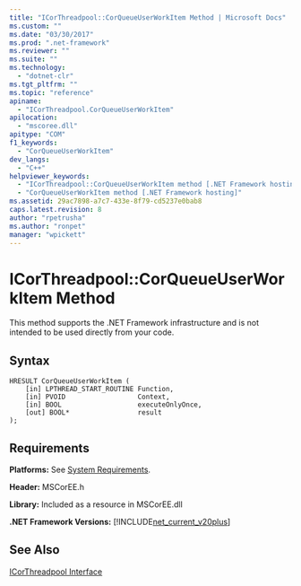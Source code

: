 ```yaml
---
title: "ICorThreadpool::CorQueueUserWorkItem Method | Microsoft Docs"
ms.custom: ""
ms.date: "03/30/2017"
ms.prod: ".net-framework"
ms.reviewer: ""
ms.suite: ""
ms.technology: 
  - "dotnet-clr"
ms.tgt_pltfrm: ""
ms.topic: "reference"
apiname: 
  - "ICorThreadpool.CorQueueUserWorkItem"
apilocation: 
  - "mscoree.dll"
apitype: "COM"
f1_keywords: 
  - "CorQueueUserWorkItem"
dev_langs: 
  - "C++"
helpviewer_keywords: 
  - "ICorThreadpool::CorQueueUserWorkItem method [.NET Framework hosting]"
  - "CorQueueUserWorkItem method [.NET Framework hosting]"
ms.assetid: 29ac7898-a7c7-433e-8f79-cd5237e0bab8
caps.latest.revision: 8
author: "rpetrusha"
ms.author: "ronpet"
manager: "wpickett"
---
```

# ICorThreadpool::CorQueueUserWorkItem Method
This method supports the .NET Framework infrastructure and is not intended to be used directly from your code.  
  
## Syntax  
  
```  
HRESULT CorQueueUserWorkItem (  
    [in] LPTHREAD_START_ROUTINE Function,  
    [in] PVOID                  Context,  
    [in] BOOL                   executeOnlyOnce,  
    [out] BOOL*                 result  
);  
```  
  
## Requirements  
 **Platforms:** See [System Requirements](../../../../docs/framework/get-started/system-requirements.md).  
  
 **Header:** MSCorEE.h  
  
 **Library:** Included as a resource in MSCorEE.dll  
  
 **.NET Framework Versions:** [!INCLUDE[net_current_v20plus](../../../../includes/net-current-v20plus-md.md)]  
  
## See Also  
 [ICorThreadpool Interface](../../../../docs/framework/unmanaged-api/hosting/icorthreadpool-interface.md)